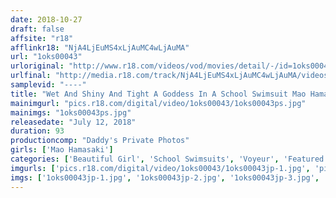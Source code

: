 ```yaml
---
date: 2018-10-27
draft: false
affsite: "r18"
afflinkr18: "NjA4LjEuMS4xLjAuMC4wLjAuMA"
url: "1oks00043"
urloriginal: "http://www.r18.com/videos/vod/movies/detail/-/id=1oks00043"
urlfinal: "http://media.r18.com/track/NjA4LjEuMS4xLjAuMC4wLjAuMA/videos/vod/movies/detail/-/id=1oks00043"
samplevid: "----"
title: "Wet And Shiny And Tight A Goddess In A School Swimsuit Mao Hamasaki We Bring You Cute Girls In School Swimsuits, From A Beautiful Girl To A Married Woman, All For Your Viewing Pleasure! Watch Them Change In Peeping Videos, And Check Out Their Tiny Titties, Big Tits, And Shaved Pussy, Those Pussy Hairs Popping Out From Underneath Their Swimsuits, And Underarm Stubble In Fetish Photography Lotion Soapland Pleasure Plays And Bukkake Creampie Raw Footage, Etc., For A Fully Clothed AV Experience"
mainimgurl: "pics.r18.com/digital/video/1oks00043/1oks00043ps.jpg"
mainimgs: "1oks00043ps.jpg"
releasedate: "July 12, 2018"
duration: 93
productioncomp: "Daddy's Private Photos"
girls: ['Mao Hamasaki']
categories: ['Beautiful Girl', 'School Swimsuits', 'Voyeur', 'Featured Actress', 'BUKKAKE', 'Homemade', 'Hi-Def']
imgurls: ['pics.r18.com/digital/video/1oks00043/1oks00043jp-1.jpg', 'pics.r18.com/digital/video/1oks00043/1oks00043jp-2.jpg', 'pics.r18.com/digital/video/1oks00043/1oks00043jp-3.jpg', 'pics.r18.com/digital/video/1oks00043/1oks00043jp-4.jpg', 'pics.r18.com/digital/video/1oks00043/1oks00043jp-5.jpg', 'pics.r18.com/digital/video/1oks00043/1oks00043jp-6.jpg', 'pics.r18.com/digital/video/1oks00043/1oks00043jp-7.jpg', 'pics.r18.com/digital/video/1oks00043/1oks00043jp-8.jpg', 'pics.r18.com/digital/video/1oks00043/1oks00043jp-9.jpg', 'pics.r18.com/digital/video/1oks00043/1oks00043jp-10.jpg', 'pics.r18.com/digital/video/1oks00043/1oks00043jp-11.jpg', 'pics.r18.com/digital/video/1oks00043/1oks00043jp-12.jpg', 'pics.r18.com/digital/video/1oks00043/1oks00043jp-13.jpg', 'pics.r18.com/digital/video/1oks00043/1oks00043jp-14.jpg', 'pics.r18.com/digital/video/1oks00043/1oks00043jp-15.jpg', 'pics.r18.com/digital/video/1oks00043/1oks00043jp-16.jpg', 'pics.r18.com/digital/video/1oks00043/1oks00043jp-17.jpg', 'pics.r18.com/digital/video/1oks00043/1oks00043jp-18.jpg', 'pics.r18.com/digital/video/1oks00043/1oks00043jp-19.jpg', 'pics.r18.com/digital/video/1oks00043/1oks00043jp-20.jpg']
imgs: ['1oks00043jp-1.jpg', '1oks00043jp-2.jpg', '1oks00043jp-3.jpg', '1oks00043jp-4.jpg', '1oks00043jp-5.jpg', '1oks00043jp-6.jpg', '1oks00043jp-7.jpg', '1oks00043jp-8.jpg', '1oks00043jp-9.jpg', '1oks00043jp-10.jpg', '1oks00043jp-11.jpg', '1oks00043jp-12.jpg', '1oks00043jp-13.jpg', '1oks00043jp-14.jpg', '1oks00043jp-15.jpg', '1oks00043jp-16.jpg', '1oks00043jp-17.jpg', '1oks00043jp-18.jpg', '1oks00043jp-19.jpg', '1oks00043jp-20.jpg']
---
```

